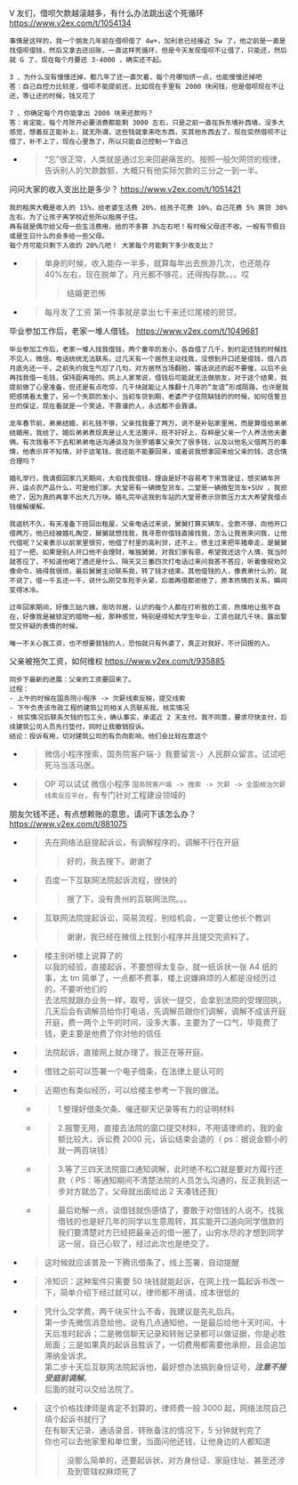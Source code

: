 
V 友们，借呗欠款越滚越多，有什么办法跳出这个死循环 https://www.v2ex.com/t/1054134
```console
事情是这样的，我一个朋友几年前在借呗借了 4w+，加利息已经接近 5w 了，他之前是一直是找借呗借钱，然后又拿去还旧账，一直这样死循环，但是今天发现借呗不让借了，只能还，然后就 G 了，现在每个月要还 3-4000 ，确实还不起。

3 、为什么没有慢慢还掉，都几年了还一直欠着，每个月哪怕挤一点，也能慢慢还掉吧
答：自己自控力比较差，借呗不能提前还，比如现在手里有 2000 块闲钱，但是借呗现在不让还，等让还的时候，钱又花了

7 、你确定每个月你能拿出 2000 块来还款吗？
答：肯定能，每个月除开必要消费都能剩 3000 左右，只是之前一直在拆东墙补西墙，没多大感觉，想着反正能补上，就无所谓，这些钱就拿来吃东西，买其他东西去了，现在突然借呗不让借了，补不上了，现在心里急了，所以只能自己控制一下自己
```
- > “忘”很正常，人类就是通过忘来回避痛苦的。按照一般欠网贷的规律，告诉别人的欠款数额，大概只有他实际欠款的三分之一到一半。

问问大家的收入支出比是多少？ https://www.v2ex.com/t/1051421
```console
我的租房大概是收入的 15%，给老婆生活费 20%，给孩子花费 10%，自己花费 5% 房贷 30%左右，为了让孩子离学校近些所以租房子住。
再有就是偶尔给父母一些生活费用，给的不多算 3%左右吧！有时候父母还不收。一般有节假日或是生日什么的会多给一些父母。
每个月可能只剩下入收的 20%几吧！ 大家每个月能剩下多少收支比？
```
- > 单身的时候，收入能存一半多，就算每年出去旅游几次，也还能存 40%左右，现在脱单了，月光都不够花，还得掏存款。。。哎
  >> 结婚更恐怖
- > 每月发了工资 第一件事就是拿出七千来还烂尾楼的房贷。

毕业参加工作后，老家一堆人借钱。 https://www.v2ex.com/t/1049681
```console
毕业参加工作后，老家一堆人找我借钱，两个童年的发小，各自借了几千，到约定还钱的时候找不见人，微信，电话统统无法联系，过几天有一个居然主动找我，没想到开口还是借钱，借八百月底先还一千，之前失约我生气怼了几句，对方居然当场翻脸，撂话说还的起不要催，以后不会再找我借一毛钱，保持距离啥的。网上人家常说，借钱后可能就无法做朋友，对于这个结果，我提前做了心里准备，但还是有点吃惊，几千块就能让人推翻十几年的“友谊”形成陌路，也许是我把感情看太重了。另一个失踪的发小，当初车贷到期，老婆产子住院缺钱的的时候，如何信誓旦旦的保证，现在看就是一个笑话，不靠谱的人，永远都不会靠谱。

龙年春节前，弟弟结婚，彩礼钱不够，父亲找我要了两万，说不是补贴家里用，而是算借给弟弟结婚用，我给了。婚后弟弟表现真是让人无法置评，班不好好上，存粹是父亲一个人养活他夫妻俩。有次我看不下去和弟弟电话沟通谈及为张罗婚事父亲欠了很多钱，以及以他名义借两万的事情，他表示并不知情，对于这笔钱，我还能不能要回来，或者说我想拿回来给父亲的钱，这合情合理吗？

婚礼举行，我请假回家几天期间，大伯找我借钱，理由是好不容易考下来驾驶证，想买辆车开开，运点农产品什么，可是他们家，大堂哥有一辆微型货车，二堂哥一辆微型货车+SUV ，我拒绝了，因为真的再拿不出大几万块。婚礼完毕送我到车站的大堂哥表示贷款压力太大希望我借点钱缓解缓解。

我返杭不久，有天准备下班回出租屋，父亲电话过来说，舅舅打算买辆车，全款不够，向他开口借两万，他已经被婚礼掏空，舅舅就想找我，我寻思你借钱直接找我，怎么让我爸来问我，让他代借呢？父亲表示以前家里很穷，他借了村里的高利贷，还不上，债主过来把年猪牵走，是舅舅拉了一把，如果是别人开口他不会理财，唯独舅舅，对我们家有恩，希望我还这个人情，我当时就答应了，不知道他喝了酒还是什么，隔天又三番四次打电话过来问我答不答应，听着像规劝又像命令，搞得我很烦，最后舅舅主动联系我，转了钱才结束。其他借钱的人，像表弟什么的，就不说了，借一千五还一千，说什么刚交车险手头紧，后面再借都拒绝了，原本热情的关系，瞬间变得冰冷。

过年回家期间，好像三姑六姨，街坊邻居，认识的每个人都在打听我的工资，热情地让我不自在，好像我是被锁定的猎物一般，那种感觉，特别是得知大学生毕业，工资也就几千块，露出警觉又怀疑的表情的时候。

唯一不关心我工资，也不想要我钱的人，恐怕就只有外婆了，真正对我好，不计回报的人。
```

父亲被拖欠工资，如何维权 https://www.v2ex.com/t/935885
```console
同步下最新的进展：父亲的工资要回来了。
过程：
- 上午的时候在国务院小程序 -> 欠薪线索反映，提交线索
- 下午负责该市政工程的建筑公司相关人员联系我，核实情况
- 核实情况后联系欠钱的包工头，确认事实，承诺近 2 天支付。我不同意，要求尽快支付，后续建筑公司人员先行垫付，同时让我撤销投诉。
结论：投诉有用，切对建筑公司的有负向影响，他们会比较在意这个
```
- > 微信小程序搜索，国务院客户端-》我要留言-〉人民群众留言。试试吧死马当活马医。
- > OP 可以试试 微信小程序 `国务院客户端 -> 搜索 -> 欠薪 -> 全国根治欠薪线索反应平台`，有专门针对工程建设领域的

朋友欠钱不还，有点想赖账的意思，请问下该怎么办？ https://www.v2ex.com/t/881075
- > 先在网络法庭提起诉讼，有调解程序的，调解不行在开庭
  >> 好的，我去搜下。谢谢了
- > 百度一下互联网法院起诉流程，很快的
  >> 搜了下，没有贵州的互联网法院。。。
- > 互联网法院提起诉讼，简易流程，别给机会，一定要让他长个教训
  >> 谢谢，我已经在微信上找到小程序并且提交完资料了。
- > 楼主别听楼上说算了的 <br> 以我的经验，直接起诉，不要想得太复杂，就一纸诉状一张 A4 纸的事，太 tm 简单了，一点都不费事，楼上说嫌麻烦的人都是没经历过的，不要听他们的 <br> 去法院就跟办业务一样，取号，诉状一提交，会拿到法院的受理回执，几天后会有调解员给你打电话，先调解员跟你们调解，调解不成该开庭开庭，费一两个上午的时间，没多大事，主要为了一口气，毕竟费了钱，更主要是他费了你对他的信任
- > 法院起诉，直接网上就办理了。我正在等开庭。
- > 借钱之前可以签署一个电子借条，在法律上是认可的
- > 近期也有类似经历，可以给楼主参考一下我的做法。
  * > 1.整理好借条欠条、催还聊天记录等有力的证明材料
  * > 2.报警无用，直接去法院的窗口提交材料，不用请律师的，我的金额比较大，诉讼费 2000 元，诉讼结束会退的（ ps：据说金额小的就一两百块钱）
  * > 3.等了三四天法院窗口通知调解，此时绝不松口就是要对方履行还款（ PS：等通知期间不清楚法院的人员怎么沟通的，反正我到这一步对方就怂了，父母就出面给出 2 天凑钱还我）
  * > 最后劝解一点，谈借钱就伤感情了，要敢于对借钱的人说不。找我借钱的也是好几年的同学以生意周转，其实能开口道向同学借款的我们要清楚对方已经把最亲近的借一圈了，山穷水尽的才想到同学这一层，自己心软了，经过此次也是绝交了。
- > 这时候就应该普及一下腾讯借条了，线上签署，自动提醒
- > 冷知识：这种案件只需要 50 块钱就能起诉，在网上找一篇起诉书改一下，简单介绍下经过就可以，律师都不用请，成本很低的
- > 凭什么交学费，两千块买什么不香，我建议是先礼后兵。 <br> 第一步先微信消息给他，说有几点通知他，一是最后给他十天时间，十天后准时起诉；二是微信聊天记录和转账记录都可以做证据，你是必胜局面；三是如果真的起诉且胜诉了，一切费用都需要他承担，且会追加滞纳金诉求。 <br> 第二步十天后互联网法院起诉他，最好想办法搞到身份证号，***注意不接受庭前调解***。 <br> 后面的就可以交给法院了。
- > 这个价格找律师是肯定不划算的，律师费一般 3000 起，网络法院自己填个起诉书就行了 <br> 在有聊天记录、通话录音、转账备注的情况下，5 分钟就判完了 <br> 你也可以去他家里和单位里，当面问他还钱，让他身边的人都知道
  >> 没那么简单的，还要起诉状、对方身份证、家庭住址、甚至还涉及到管辖权麻烦死了
